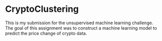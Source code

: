 # CryptoClustering
This is my submission for the unsupervised machine learning challenge. The goal of this assignment was to construct a machine learning model to predict the price change of crypto data. 
